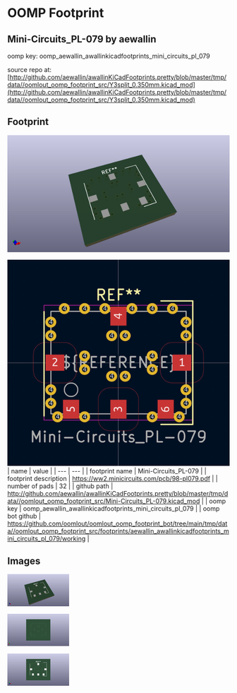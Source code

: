 # OOMP Footprint  
## Mini-Circuits_PL-079  by aewallin  
  
oomp key: oomp_aewallin_awallinkicadfootprints_mini_circuits_pl_079  
  
source repo at: [http://github.com/aewallin/awallinKiCadFootprints.pretty/blob/master/tmp/data//oomlout_oomp_footprint_src/Y3split_0.350mm.kicad_mod](http://github.com/aewallin/awallinKiCadFootprints.pretty/blob/master/tmp/data//oomlout_oomp_footprint_src/Y3split_0.350mm.kicad_mod)  
## Footprint  
  
[![working_kicad_pcb_3d.png](working_kicad_pcb_3d_600.png)](working_kicad_pcb_3d.png)  
  
[![working.png](working_600.png)](working.png)  
| name | value | 
| --- | --- | 
| footprint name | Mini-Circuits_PL-079 | 
| footprint description | https://ww2.minicircuits.com/pcb/98-pl079.pdf | 
| number of pads | 32 | 
| github path | http://github.com/aewallin/awallinKiCadFootprints.pretty/blob/master/tmp/data//oomlout_oomp_footprint_src/Mini-Circuits_PL-079.kicad_mod | 
| oomp key | oomp_aewallin_awallinkicadfootprints_mini_circuits_pl_079 | 
| oomp bot github | https://github.com/oomlout/oomlout_oomp_footprint_bot/tree/main/tmp/data//oomlout_oomp_footprint_src/footprints/aewallin_awallinkicadfootprints_mini_circuits_pl_079/working | 
## Images  
  
[![working_kicad_pcb_3d.png](working_kicad_pcb_3d_140.png)](working_kicad_pcb_3d.png)  
  
[![working_kicad_pcb_3d_back.png](working_kicad_pcb_3d_back_140.png)](working_kicad_pcb_3d_back.png)  
  
[![working_kicad_pcb_3d_front.png](working_kicad_pcb_3d_front_140.png)](working_kicad_pcb_3d_front.png)  
